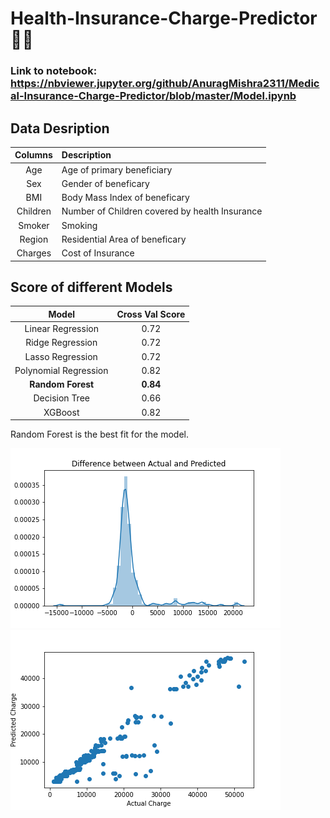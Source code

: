 # Health-Insurance-Charge-Predictor :man_health_worker:


### Link to notebook: https://nbviewer.jupyter.org/github/AnuragMishra2311/Medical-Insurance-Charge-Predictor/blob/master/Model.ipynb

## Data Desription
| Columns | Description | 
| :---: |:--- |  
|Age |Age of primary beneficiary |
|Sex| Gender of beneficary|
|BMI| Body Mass Index of beneficary|
|Children|Number of Children covered by health Insurance|
|Smoker | Smoking |
|Region | Residential Area of beneficary |
|Charges | Cost of Insurance|


## Score of different Models
| Model | Cross Val Score |
| :---:  | :---:  |
| Linear Regression |  0.72 |
| Ridge Regression |   0.72 |
| Lasso Regression |   0.72 |
| Polynomial Regression| 0.82|
| **Random Forest** | **0.84**|
|Decision Tree| 0.66|
| XGBoost | 0.82|

Random Forest is the best fit for the model.

![](images/w.png) ![](images/x.png)
